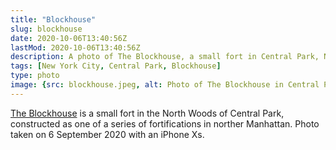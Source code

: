 ```yaml
---
title: "Blockhouse"
slug: blockhouse
date: 2020-10-06T13:40:56Z
lastMod: 2020-10-06T13:40:56Z
description: A photo of The Blockhouse, a small fort in Central Park, New York City.
tags: [New York City, Central Park, Blockhouse]
type: photo
image: {src: blockhouse.jpeg, alt: Photo of The Blockhouse in Central Park, caption: The Blockhouse, copyright: 2020 David E. Wheeler }
---
```


[The Blockhouse] is a small fort in the North Woods of Central Park, constructed as
one of a series of fortifications in norther Manhattan. Photo taken on 6 September 2020
with an iPhone Xs.

  [The Blockhouse]: https://en.wikipedia.org/wiki/Blockhouse_No._1
    "Wikipedia: “Blockhouse No. 1”"
